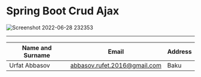 # Spring Boot Crud Ajax

![Screenshot 2022-06-28 232353](https://user-images.githubusercontent.com/58525600/176268423-564af22c-07ee-4c5e-88fa-14e1d91d8147.png)

***
| Name and Surname |Email| Address |
|------------------|-----|---------|
| Urfat Abbasov    |abbasov.rufet.2016@gmail.com| Baku    |
